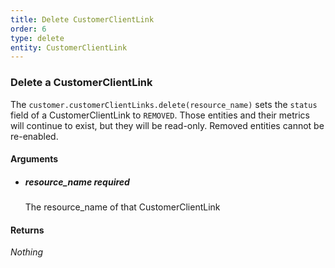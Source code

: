 ```yaml
---
title: Delete CustomerClientLink 
order: 6
type: delete
entity: CustomerClientLink 
---
```


### Delete a CustomerClientLink 

The `customer.customerClientLinks.delete(resource_name)` sets the `status` field of a CustomerClientLink to `REMOVED`. Those entities and their metrics will continue to exist, but they will be read-only. Removed entities cannot be re-enabled.


#### Arguments

- ##### resource_name *required*
    The resource_name of that CustomerClientLink


#### Returns

_Nothing_